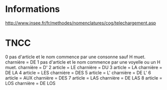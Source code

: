 # Informations
http://www.insee.fr/fr/methodes/nomenclatures/cog/telechargement.asp

# TNCC
0   pas d'article et le nom commence par une consonne sauf H muet.  charnière = DE
1   pas d'article et le nom commence par une voyelle ou un H muet.  charnière = D'
2   article = LE    charnière = DU
3   article = LA    charnière = DE LA
4   article = LES   charnière = DES
5   article = L'    charnière = DE L'
6   article = AUX   charnière = DES
7   article = LAS   charnière = DE LAS
8   article = LOS   charnière = DE LOS